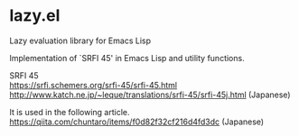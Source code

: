 # lazy.el
Lazy evaluation library for Emacs Lisp

Implementation of `SRFI 45' in Emacs Lisp and utility functions.

SRFI 45  
https://srfi.schemers.org/srfi-45/srfi-45.html  
http://www.katch.ne.jp/~leque/translations/srfi-45/srfi-45j.html (Japanese)

It is used in the following article.  
https://qiita.com/chuntaro/items/f0d82f32cf216d4fd3dc (Japanese)
